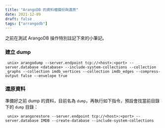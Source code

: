 ```yaml
---
title: "ArangoDB 的資料檔備份與還原"
date: 2021-12-09
draft: false
tags: ["arrangodb"]
---
```


之前在測試 ArangoDB 操作特別註記下來的小筆記。

### 建立 dump

```
 unix> arangodump --server.endpoint tcp://<host>:<port> --server.database <database> --include-system-collections --collection _graphs --collection imdb_vertices --collection imdb_edges --compress-output false --envelope true
```

### 還原資料

準備好之前 dump 的資料，目前名為 `dump`，再執行如下指令，預設會找當前目錄下的 `dump` 目錄：

```
 unix> arangorestore --server.endpoint tcp://<host>:<port> --server.database IMDB --create-database --include-system-collections
```
